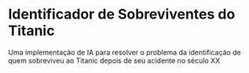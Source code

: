 # Identificador de Sobreviventes do Titanic
Uma implementação de IA para resolver o problema da identificação de quem
sobreviveu ao Titanic depois de seu acidente no século XX
